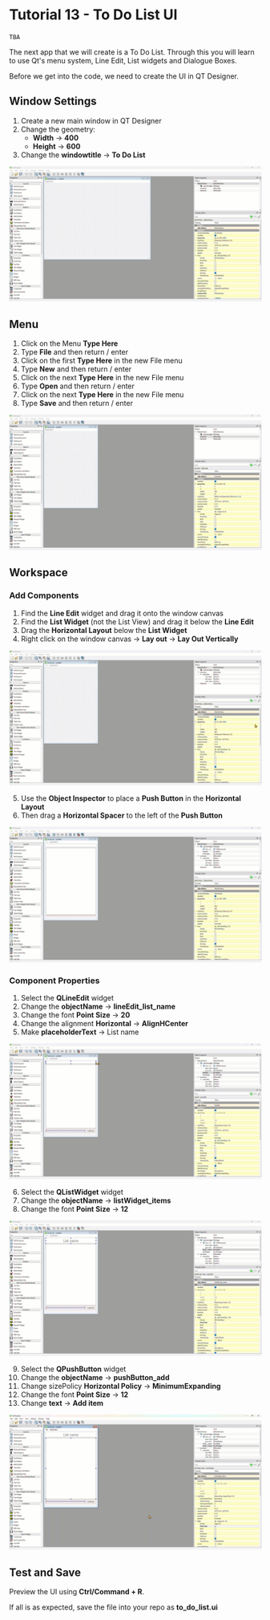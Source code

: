 # Tutorial 13 - To Do List UI

```{admonition} In this tutorial you will:
TBA
```

The next app that we will create is a To Do List. Through this you will learn to use Qt's menu system, Line Edit, List widgets and Dialogue Boxes. 

Before we get into the code, we need to create the UI in QT Designer.

## Window Settings

1. Create a new main window in QT Designer
2. Change the geometry:
   - **Width** &rarr; **400**
   - **Height** &rarr; **600**
3. Change the **windowtitle** &rarr; **To Do List**

![window geometry](./assets/img/15/01_window_geometry.gif)

## Menu

1. Click on the Menu **Type Here**
2. Type **File** and then return / enter
3. Click on the first **Type Here** in the new File menu
4. Type **New** and then return / enter
5. Click on the next **Type Here** in the new File menu
6. Type **Open** and then return / enter
7. Click on the next **Type Here** in the new File menu
8. Type **Save** and then return / enter

![menu](./assets/img/15/02_menu.gif)

## Workspace

### Add Components

1. Find the **Line Edit** widget and drag it onto the window canvas
2. Find the **List Widget** (not the List View) and drag it below the **Line Edit**
3. Drag the **Horizontal Layout** below the **List Widget**
4. Right click on the window canvas &rarr; **Lay out** &rarr; **Lay Out Vertically**

![main window](./assets/img/15/03_working_space.gif)

5. Use the **Object Inspector** to place a **Push Button** in the **Horizontal Layout**
6. Then drag a **Horizontal Spacer** to the left of the **Push Button**

![add button](./assets/img/15/04_adding_button.gif)

### Component Properties

1. Select the **QLineEdit** widget
2. Change the **objectName** &rarr; **lineEdit_list_name**
3. Change the font **Point Size** &rarr; **20**
4. Change the alignment **Horizontal** &rarr; **AlignHCenter**
5. Make **placeholderText** &rarr; List name

![list name](./assets/img/15/05_list_name.gif)

6. Select the **QListWidget** widget
7. Change the **objectName** &rarr; **listWidget_items**
8. Change the font **Point Size** &rarr; **12**

![list widget](./assets/img/15/06_list_widget.gif)

9. Select the **QPushButton** widget
10. Change the **objectName** &rarr; **pushButton_add**
11. Change sizePolicy **Horizontal Policy** &rarr; **MinimumExpanding**
12. Change the font **Point Size** &rarr; **12**
13. Change **text** &rarr; **Add item**

![add button](./assets/img/15/07_add_button.gif)

## Test and Save

Preview the UI using **Ctrl/Command + R**.

If all is as expected, save the file into your repo as **to_do_list.ui**
